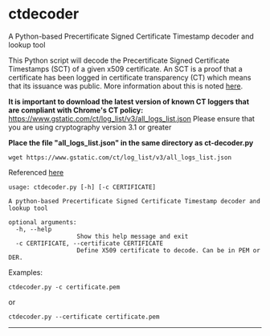 # ctdecoder
A Python-based Precertificate Signed Certificate Timestamp decoder and lookup tool

This Python script will decode the Precertificate Signed Certificate Timestamps (SCT) of a given x509 certificate. An SCT is a proof that a certificate has been logged in certificate transparency (CT) which means that its issuance was public. More information about this is noted [here](https://github.com/google/certificate-transparency/blob/2588562fd306a447958471b6f06c1069619c1641/docs/SCTValidation.md).

**It is important to download the latest version of known CT loggers that are compliant with Chrome's CT policy:** 
https://www.gstatic.com/ct/log_list/v3/all_logs_list.json
Please ensure that you are using cryptography version 3.1 or greater

**Place the file "all_logs_list.json" in the same directory as ct-decoder.py**

    wget https://www.gstatic.com/ct/log_list/v3/all_logs_list.json

Referenced [here](https://github.com/google/certificate-transparency-community-site/blob/master/docs/google/known-logs.md)

    usage: ctdecoder.py [-h] [-c CERTIFICATE]

    A python-based Precertificate Signed Certificate Timestamp decoder and lookup tool

    optional arguments:
      -h, --help                
                       Show this help message and exit
      -c CERTIFICATE, --certificate CERTIFICATE
                       Define X509 certificate to decode. Can be in PEM or DER.
                      
                      
Examples:
 
    ctdecoder.py -c certificate.pem
or
 
    ctdecoder.py --certificate certificate.pem
                                                               
------
